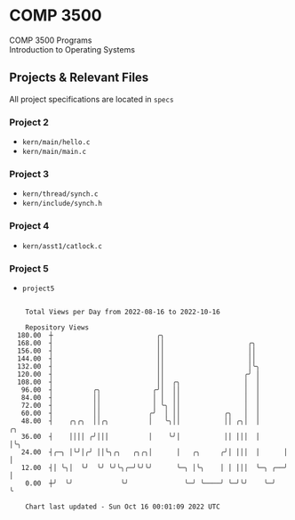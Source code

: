 # COMP 3500
COMP 3500 Programs  
Introduction to Operating Systems  
## Projects & Relevant Files
All project specifications are located in `specs`
### Project 2
- `kern/main/hello.c`
- `kern/main/main.c`
### Project 3
- `kern/thread/synch.c`
- `kern/include/synch.h`
### Project 4
- `kern/asst1/catlock.c`
### Project 5
- `project5`

```

    Total Views per Day from 2022-08-16 to 2022-10-16

    Repository Views
  180.00  ┼                          ╭╮
  168.00  ┤                          ││                     ╭╮
  156.00  ┤                          ││                     ││
  144.00  ┤                          ││                     ││
  132.00  ┤                          ││                     │╰╮
  120.00  ┤                          ││                    ╭╯ │
  108.00  ┤                          ││  ╭╮                │  │
   96.00  ┤          ╭╮             ╭╯│  ││                │  │
   84.00  ┤          ││             │ │  ││                │  │
   72.00  ┤          ││             │ ╰╮ ││                │  │
   60.00  ┤          ││            ╭╯  │ ││           ╭╮   │  │
   48.00  ┤    ╭╮╭╮  ││╭╮          │   ╰╮││           ││ ╭╮│  │      ╭╮
   36.00  ┤    ││││ ╭╯│││          │    ╰╯│           ││ │││  │      │╰╮
   24.00  ┤╭─╮ │╰╯│╭╯ ││╰╮╭╮   ╭╮╭╮│      │   ╭╮     ╭╯│ │││  │      │ │
   12.00  ┤│ ╰╮│  ╰╯  ╰╯ ╰╯╰╮╭─╯╰╯╰╯      ╰─╮ │╰╮    │ │ │││  ╰─╮ ╭──╯ │
    0.00  ┼╯  ╰╯            ╰╯              ╰─╯ ╰────╯ ╰─╯╰╯    ╰─╯    ╰

    Chart last updated - Sun Oct 16 00:01:09 2022 UTC
    
```
